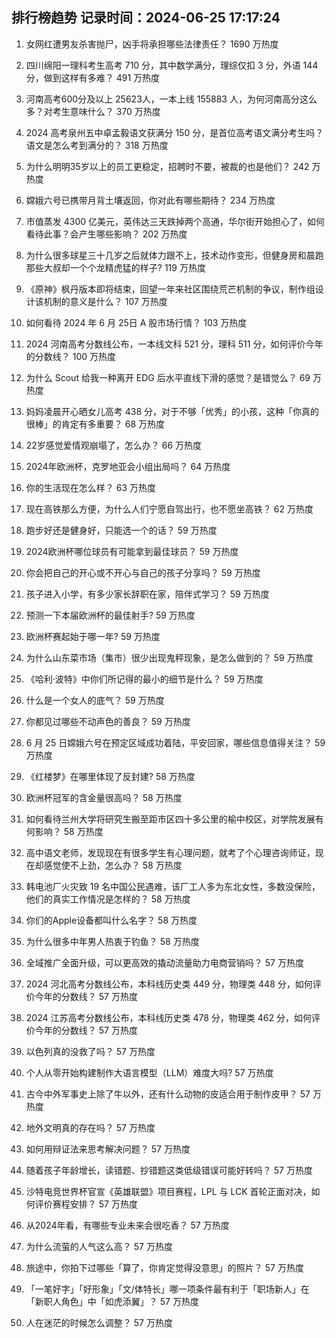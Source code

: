 
## 排行榜趋势 记录时间：2024-06-25 17:17:24
  
  1. 女网红遭男友杀害抛尸，凶手将承担哪些法律责任？ 1690 万热度
    
  2. 四川绵阳一理科考生高考 710 分，其中数学满分，理综仅扣 3 分，外语 144 分，做到这样有多难？ 491 万热度
    
  3. 河南高考600分及以上 25623人，一本上线 155883 人，为何河南高分这么多？对考生意味什么？ 370 万热度
    
  4. 2024 高考泉州五中卓孟毅语文获满分 150 分，是首位高考语文满分考生吗？语文是怎么考到满分的？ 318 万热度
    
  5. 为什么明明35岁以上的员工更稳定，招聘时不要，被裁的也是他们？ 242 万热度
    
  6. 嫦娥六号已携带月背土壤返回，你对此有哪些期待？ 234 万热度
    
  7. 市值蒸发 4300 亿美元，英伟达三天跌掉两个高通，华尔街开始担心了，如何看待此事？会产生哪些影响？ 202 万热度
    
  8. 为什么很多球星三十几岁之后就体力跟不上，技术动作变形，但健身房和晨跑那些大叔却一个个龙精虎猛的样子? 119 万热度
    
  9. 《原神》枫丹版本即将结束，回望一年来社区围绕荒芒机制的争议，制作组设计该机制的意义是什么？ 107 万热度
    
  10. 如何看待 2024 年 6 月 25日 A 股市场行情？ 103 万热度
    
  11. 2024 河南高考分数线公布，一本线文科 521 分，理科 511 分，如何评价今年的分数线？ 100 万热度
    
  12. 为什么 Scout 给我一种离开 EDG 后水平直线下滑的感觉？是错觉么？ 69 万热度
    
  13. 妈妈凌晨开心晒女儿高考 438 分，对于不够「优秀」的小孩，这种「你真的很棒」的肯定有多重要？ 68 万热度
    
  14. 22岁感觉爱情观崩塌了，怎么办？ 66 万热度
    
  15. 2024年欧洲杯，克罗地亚会小组出局吗？ 64 万热度
    
  16. 你的生活现在怎么样？ 63 万热度
    
  17. 现在高铁那么方便，为什么人们宁愿自驾出行，也不愿坐高铁？ 62 万热度
    
  18. 跑步好还是健身好，只能选一个的话？ 59 万热度
    
  19. 2024欧洲杯哪位球员有可能拿到最佳球员？ 59 万热度
    
  20. 你会把自己的开心或不开心与自己的孩子分享吗？ 59 万热度
    
  21. 孩子进入小学，有多少家长辞职在家，陪伴式学习？ 59 万热度
    
  22. 预测一下本届欧洲杯的最佳射手? 59 万热度
    
  23. 欧洲杯赛起始于哪一年? 59 万热度
    
  24. 为什么山东菜市场（集市）很少出现鬼秤现象，是怎么做到的？ 59 万热度
    
  25. 《哈利·波特》中你们所记得的最小的细节是什么？ 59 万热度
    
  26. 什么是一个女人的底气？ 59 万热度
    
  27. 你都见过哪些不动声色的善良？ 59 万热度
    
  28. 6 月 25 日嫦娥六号在预定区域成功着陆，平安回家，哪些信息值得关注？ 59 万热度
    
  29. 《红楼梦》在哪里体现了反封建? 58 万热度
    
  30. 欧洲杯冠军的含金量很高吗？ 58 万热度
    
  31. 如何看待兰州大学将研究生搬至距市区四十多公里的榆中校区，对学院发展有何影响？ 58 万热度
    
  32. 高中语文老师，发现现在有很多学生有心理问题，就考了个心理咨询师证，现在却感觉使不上劲，怎么办？ 58 万热度
    
  33. 韩电池厂火灾致 19 名中国公民遇难，该厂工人多为东北女性，多数没保险，他们的真实工作情况是怎样的？ 58 万热度
    
  34. 你们的Apple设备都叫什么名字？ 58 万热度
    
  35. 为什么很多中年男人热衷于钓鱼？ 58 万热度
    
  36. 全域推广全面升级，可以更高效的撬动流量助力电商营销吗？ 57 万热度
    
  37. 2024 河北高考分数线公布，本科线历史类 449 分，物理类 448 分，如何评价今年的分数线？ 57 万热度
    
  38. 2024 江苏高考分数线公布，本科线历史类 478 分，物理类 462 分，如何评价今年的分数线？ 57 万热度
    
  39. 以色列真的没救了吗？ 57 万热度
    
  40. 个人从零开始构建制作大语言模型（LLM）难度大吗? 57 万热度
    
  41. 古今中外军事史上除了牛以外，还有什么动物的皮适合用于制作皮甲？ 57 万热度
    
  42. 地外文明真的存在吗？ 57 万热度
    
  43. 如何用辩证法来思考解决问题？ 57 万热度
    
  44. 随着孩子年龄增长，读错题、抄错题这类低级错误可能好转吗？ 57 万热度
    
  45. 沙特电竞世界杯官宣《英雄联盟》项目赛程，LPL 与 LCK 首轮正面对决，如何评价赛程安排？ 57 万热度
    
  46. 从2024年看，有哪些专业未来会很吃香？ 57 万热度
    
  47. 为什么流萤的人气这么高？ 57 万热度
    
  48. 旅途中，你拍下过哪些「算了，你肯定觉得没意思」的照片？ 57 万热度
    
  49. 「一笔好字」「好形象」「文/体特长」哪一项条件最有利于「职场新人」在「新职人角色」中「如虎添翼」？ 57 万热度
    
  50. 人在迷茫的时候怎么调整？ 57 万热度
    